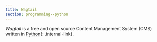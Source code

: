 ```yaml
---
title: Wagtail
section: programming--python
---
```


<dfn>Wagtail</dfn> is a free and open source Content Management System (CMS) written in [Python](../index){: .internal-link}.

